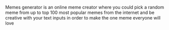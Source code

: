 Memes generator is an online meme creator where you could pick a random meme from up to top 100 most popular memes from the internet and be creative with your text inputs in order to make the one meme everyone will love
